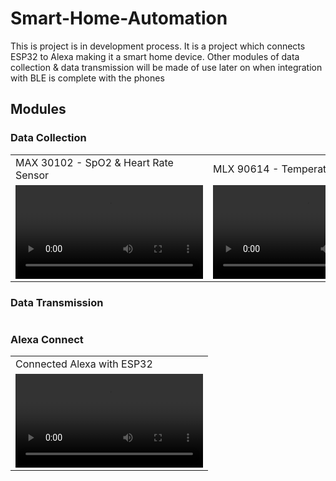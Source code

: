 # Smart-Home-Automation

This is project is in development process. It is a project which connects ESP32 to Alexa making it a smart home device. Other modules of data collection & data transmission will be made of use later on when integration with BLE is complete with the phones

## Modules

### Data Collection

<table>
<tr><td>MAX 30102 - SpO2 & Heart Rate Sensor</td><td>MLX 90614 - Temperature Sensor</td></tr>
<tr><td><video controls><source  src="https://raw.githubusercontent.com/Rushour0/Smart-Home-Automation/master/videos/Max%2030102%20-%20BPM%20Change%20detect.mp4"></video></td><td><video controls><source src="https://raw.githubusercontent.com/Rushour0/Smart-Home-Automation/master/videos/MLX 90614 - Temperature Change detect.mp4" type="video/mp4"></video></td></tr>
</table>

### Data Transmission

<table>
</table>

### Alexa Connect

<table>
<tr><td>Connected Alexa with ESP32</td></tr>
<tr><td><video controls> <source src="https://raw.githubusercontent.com/Rushour0/Smart-Home-Automation/master/videos/Alexa Connected.mp4"></video></td></tr>
</table>
